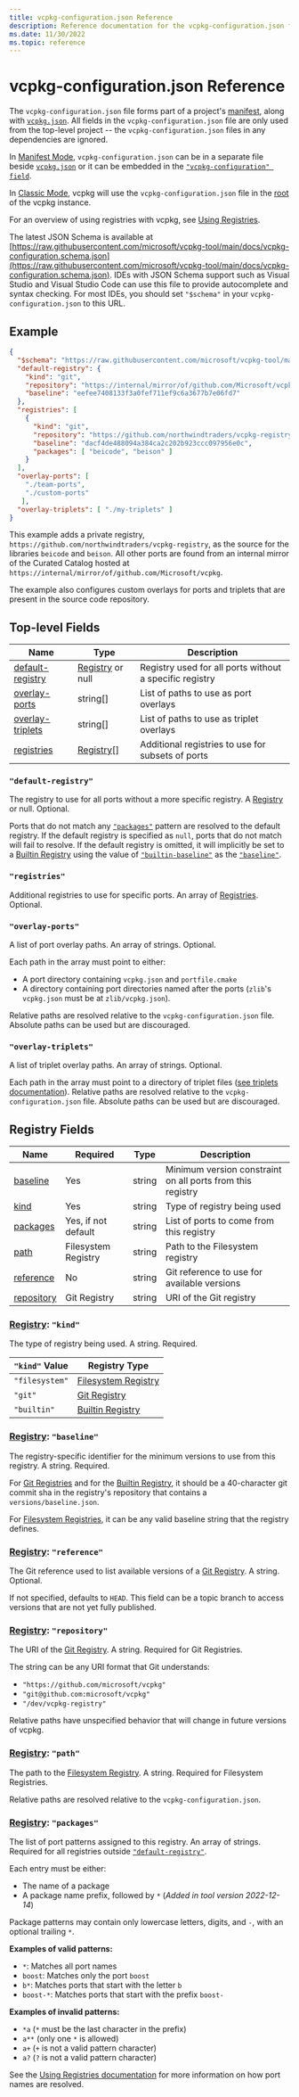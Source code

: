 ```yaml
---
title: vcpkg-configuration.json Reference
description: Reference documentation for the vcpkg-configuration.json file format
ms.date: 11/30/2022
ms.topic: reference
---
```

# vcpkg-configuration.json Reference

The `vcpkg-configuration.json` file forms part of a project's [manifest](../users/manifests.md), along with [`vcpkg.json`](vcpkg-json.md). All fields in the `vcpkg-configuration.json` file are only used from the top-level project -- the `vcpkg-configuration.json` files in any dependencies are ignored.

In [Manifest Mode](../users/manifests.md), `vcpkg-configuration.json` can be in a separate file beside [`vcpkg.json`](vcpkg-json.md) or it can be embedded in the [`"vcpkg-configuration" field`](vcpkg-json.md#vcpkg-configuration).

In [Classic Mode](../users/classic-mode.md), vcpkg will use the `vcpkg-configuration.json` file in the [root](../commands/common-options.md#vcpkg-root) of the vcpkg instance.

For an overview of using registries with vcpkg, see [Using Registries](../consume/git-registries.md).

The latest JSON Schema is available at [https://raw.githubusercontent.com/microsoft/vcpkg-tool/main/docs/vcpkg-configuration.schema.json](https://raw.githubusercontent.com/microsoft/vcpkg-tool/main/docs/vcpkg-configuration.schema.json). IDEs with JSON Schema support such as Visual Studio and Visual Studio Code can use this file to provide autocomplete and syntax checking. For most IDEs, you should set `"$schema"` in your `vcpkg-configuration.json` to this URL.

## Example

```json
{
  "$schema": "https://raw.githubusercontent.com/microsoft/vcpkg-tool/main/docs/vcpkg-configuration.schema.json",
  "default-registry": {
    "kind": "git",
    "repository": "https://internal/mirror/of/github.com/Microsoft/vcpkg",
    "baseline": "eefee7408133f3a0fef711ef9c6a3677b7e06fd7"
  },
  "registries": [
    {
      "kind": "git",
      "repository": "https://github.com/northwindtraders/vcpkg-registry",
      "baseline": "dacf4de488094a384ca2c202b923ccc097956e0c",
      "packages": [ "beicode", "beison" ]
    }
  ],
  "overlay-ports": [
    "./team-ports",
    "./custom-ports"
   ],
  "overlay-triplets": [ "./my-triplets" ]
}
```
This example adds a private registry, `https://github.com/northwindtraders/vcpkg-registry`, as the source for the libraries `beicode` and `beison`. All other ports are found from an internal mirror of the Curated Catalog hosted at `https://internal/mirror/of/github.com/Microsoft/vcpkg`.

The example also configures custom overlays for ports and triplets that are present in the source code repository.

## Top-level Fields

| Name | Type   | Description |
|------|--------|-------------|
| [default-registry](#default-registry) | [Registry][] or null | Registry used for all ports without a specific registry |
| [overlay-ports](#overlay-ports) | string[] | List of paths to use as port overlays |
| [overlay-triplets](#overlay-triplets) | string[] | List of paths to use as triplet overlays |
| [registries](#registries) | [Registry][][] | Additional registries to use for subsets of ports |

### <a name="default-registry"></a> `"default-registry"`

The registry to use for all ports without a more specific registry. A [Registry][] or null. Optional.

Ports that do not match any [`"packages"`](#registry-packages) pattern are resolved to the default registry. If the default registry is specified as `null`, ports that do not match will fail to resolve. If the default registry is omitted, it will implicitly be set to a [Builtin Registry][] using the value of [`"builtin-baseline"`](vcpkg-json.md#builtin-baseline) as the [`"baseline"`](#registry-baseline).

### <a name="registries"></a> `"registries"`

Additional registries to use for specific ports. An array of [Registries](#registry). Optional.

### <a name="overlay-ports"></a> `"overlay-ports"`

A list of port overlay paths. An array of strings. Optional.

Each path in the array must point to either:

- A port directory containing `vcpkg.json` and `portfile.cmake`
- A directory containing port directories named after the ports (`zlib`'s `vcpkg.json` must be at `zlib/vcpkg.json`).

Relative paths are resolved relative to the `vcpkg-configuration.json` file. Absolute paths can be used but are discouraged.

### <a name="overlay-triplets"></a> `"overlay-triplets"`

A list of triplet overlay paths. An array of strings. Optional.

Each path in the array must point to a directory of triplet files ([see triplets documentation](../users/triplets.md)). Relative paths are resolved relative to the `vcpkg-configuration.json` file. Absolute paths can be used but are discouraged.

## <a name="registry"></a> Registry Fields

| Name | Required | Type   | Description |
|------|----------|--------|-------------|
| [baseline](#registry-baseline) | Yes | string | Minimum version constraint on all ports from this registry |
| [kind](#registry-kind) | Yes | string | Type of registry being used |
| [packages](#registry-packages) | Yes, if not default | string | List of ports to come from this registry |
| [path](#registry-path) | Filesystem Registry | string | Path to the Filesystem registry |
| [reference](#registry-reference) | No | string | Git reference to use for available versions |
| [repository](#registry-repository) | Git Registry | string | URI of the Git registry |

[Registry]: #registry

### <a name="registry-kind"></a> [Registry][]: `"kind"`

The type of registry being used. A string. Required.

| `"kind"` Value | Registry Type |
| ------|---|
| `"filesystem"` | [Filesystem Registry][] |
| `"git"` | [Git Registry][] |
| `"builtin"` | [Builtin Registry][] |

### <a name="registry-baseline"></a> [Registry][]: `"baseline"`

The registry-specific identifier for the minimum versions to use from this registry. A string. Required.

For [Git Registries][Git Registry] and for the [Builtin Registry][], it should be a 40-character git commit sha in the registry's repository that contains a `versions/baseline.json`.

For [Filesystem Registries][Filesystem Registry], it can be any valid baseline string that the registry defines.

### <a name="registry-reference"></a> [Registry][]: `"reference"`

The Git reference used to list available versions of a [Git Registry][]. A string. Optional.

If not specified, defaults to `HEAD`. This field can be a topic branch to access versions that are not yet fully published.

### <a name="registry-repository"></a> [Registry][]: `"repository"`

The URI of the [Git Registry][]. A string. Required for Git Registries.

The string can be any URI format that Git understands:

- `"https://github.com/microsoft/vcpkg"`
- `"git@github.com:microsoft/vcpkg"`
- `"/dev/vcpkg-registry"`

Relative paths have unspecified behavior that will change in future versions of vcpkg.

### <a name="registry-path"></a> [Registry][]: `"path"`

The path to the [Filesystem Registry][]. A string. Required for Filesystem Registries.

Relative paths are resolved relative to the `vcpkg-configuration.json`.

### <a name="registry-packages"></a> [Registry][]: `"packages"`

The list of port patterns assigned to this registry. An array of strings. Required for all registries outside [`"default-registry"`](#default-registry).

Each entry must be either:
* The name of a package
* A package name prefix, followed by `*` (_Added in tool version 2022-12-14_)

Package patterns may contain only lowercase letters, digits, and `-`, with an optional trailing `*`.

**Examples of valid patterns:**
* `*`: Matches all port names
* `boost`: Matches only the port `boost`
* `b*`: Matches ports that start with the letter `b`
* `boost-*`: Matches ports that start with the prefix `boost-`

**Examples of invalid patterns:**
* `*a` (`*` must be the last character in the prefix)
* `a**` (only one `*` is allowed)
* `a+` (`+` is not a valid pattern character)
* `a?` (`?` is not a valid pattern character)

See the [Using Registries documentation](../users/registries.md#package-name-resolution) for more information on how port names are resolved.

[Git Registry]: ../maintainers/registries.md#git-registries
[Filesystem Registry]: ../maintainers/registries.md#filesystem-registries
[Builtin Registry]: ../maintainers/registries.md#builtin-registries
